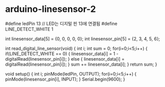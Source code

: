 # arduino-linesensor-2

#define ledPin 13  // LED는 디지털 핀 13에 연결됨
#define LINE_DETECT_WHITE 1

int linesensor_data[5] = {0, 0, 0, 0, 0};
int linesensor_pin[5] = {2, 3, 4, 5, 6};

int read_digital_line_sensor(void)
{
  int i;
  int sum = 0;
  for(i=0;i<5;i++)
  {
    if(LINE_DETECT_WHITE == 0)
    {
      linesensor_data[i] = 1 - digitalRead(linesensor_pin[i]);
    }
    else
    {
      linesensor_data[i] = digitalRead(linesensor_pin[i]);
    }
    sum += linesensor_data[i];
  }
  return sum;
}

void setup() {
  int i;
  pinMode(ledPin, OUTPUT);
  for(i=0;i<5;i++)
  {
    pinMode(linesensor_pin[i], INPUT);
  }
  Serial.begin(9600);
}
